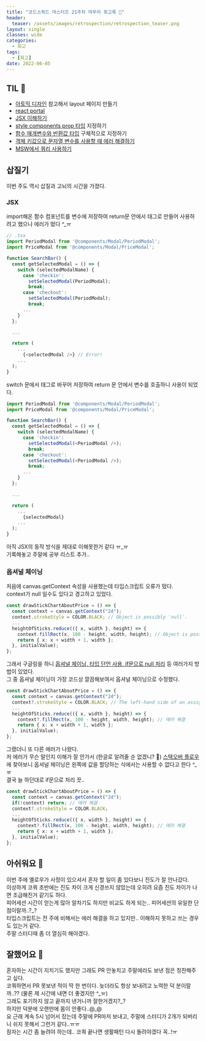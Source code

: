 ```yaml
---
title: "코드스쿼드 마스터즈 21주차 마무리 회고록 🙂"
header:
  teaser: /assets/images/retrospection/retrospection_teaser.png
layout: single
classes: wide
categories:
  - 회고
tags:
  - [회고]
date: 2022-06-05
---
```


## TIL 🧐

- [아토믹 디자인](https://github.com/danilowoz/react-atomic-design) 참고해서 layout 페이지 만들기
- [react portal](https://dev-bomdong.tistory.com/21)
- [JSX 이해하기](https://ko.reactjs.org/docs/jsx-in-depth.html)
- [style components prop 타입](https://medium.com/@trustyoo86/react%EC%97%90-typescript-%EC%A0%81%EC%9A%A9%EC%8B%9C-styled-components-%EC%9D%B4%EC%8A%88-bd365de17e13) 지정하기
- [함수 매개변수와 반환값 타입](https://bobbyhadz.com/blog/typescript-expected-0-arguments-but-got-1) 구체적으로 지정하기
- [객체 키값으로 문자열 변수를 사용할 때 에러 해결하기](https://bobbyhadz.com/blog/typescript-element-implicitly-has-any-type-expression)
- [MSW에서 쿼리 사용하기](https://mswjs.io/docs/recipes/query-parameters)

## 삽질기

이번 주도 역시 삽질과 고뇌의 시간을 가졌다.

### JSX

import해온 함수 컴포넌트를 변수에 저장하여 return문 안에서 태그로 만들어 사용하려고 했으나 에러가 떴다 ^\_ㅠ

```js
// .tsx
import PeriodModal from '@components/Modal/PeriodModal';
import PriceModal from '@components/Modal/PriceModal';

function SearchBar() {
  const getSelectedModal = () => {
    switch (selectedModalName) {
      case 'checkin':
        setSelectedModal(PeriodModal);
        break;
      case 'checkout':
        setSelectedModal(PeriodModal);
        break;
      ...
    }
  };

  ...

  return (
    ...
      {<selectedModal />} // Error!
    ...
  );
}
```

switch 문에서 태그로 바꾸어 저장하여 return 문 안에서 변수를 호출하니 사용이 되었다.

```js
import PeriodModal from '@components/Modal/PeriodModal';
import PriceModal from '@components/Modal/PriceModal';

function SearchBar() {
  const getSelectedModal = () => {
    switch (selectedModalName) {
      case 'checkin':
        setSelectedModal(<PeriodModal />);
        break;
      case 'checkout':
        setSelectedModal(<PeriodModal />);
        break;
      ...
    }
  };

  ...

  return (
    ...
      {selectedModal}
    ...
  );
}
```

아직 JSX의 동작 방식을 제대로 이해못한거 같다 ㅠ\_ㅠ  
기록해놓고 주말에 공부 리스트 추가..

### 옵셔널 체이닝

처음에 canvas.getContext 속성을 사용했는데 타입스크립트 오류가 떴다.  
context가 null 일수도 있다고 경고하고 있었다.

```ts
const drawStickChartAboutPrice = () => {
  const context = canvas.getContext("2d");
  context.strokeStyle = COLOR.BLACK; // Object is possibly 'null'.
  ...
  heightOfSticks.reduce(({ x, width }, height) => {
    context.fillRect(x, 100 - height, width, height); // Object is possibly 'null'.
    return { x: x + width + 1, width };
  }, initialValue);
};
```

그래서 구글링을 하니 [옵셔널 체이닝, 타입 단언 사용, if문으로 null 처리](https://kyounghwan01.github.io/blog/TS/object-null/#%E1%84%8B%E1%85%A9%E1%86%B8%E1%84%89%E1%85%A7%E1%84%82%E1%85%A5%E1%86%AF%E1%84%8E%E1%85%A6%E1%84%8B%E1%85%B5%E1%84%82%E1%85%B5%E1%86%BC-%E1%84%89%E1%85%A1%E1%84%8B%E1%85%AD%E1%86%BC) 등 여러가지 방법이 있었다.  
그 중 옵셔널 체이닝이 가장 코드상 깔끔해보여서 옵셔널 체이닝으로 수정했다.

```ts
const drawStickChartAboutPrice = () => {
  const context = canvas.getContext("2d");
  context?.strokeStyle = COLOR.BLACK; // The left-hand side of an assignment expression may not be an optional property access.
  ...
  heightOfSticks.reduce(({ x, width }, height) => {
    context?.fillRect(x, 100 - height, width, height); // 에러 해결
    return { x: x + width + 1, width };
  }, initialValue);
};
```

그랬더니 또 다른 에러가 나왔다.  
저 에러가 무슨 말인지 이해가 잘 안가서 (한글로 알려줄 순 없겠니? 😬)
[스택오버 플로우](https://stackoverflow.com/questions/58414515/typescript-3-7beta-optional-chaining-operator-using-problem)에 찾아보니 옵셔널 체이닝은 왼쪽에 값을 할당하는 식에서는 사용할 수 없다고 한다 ^\_ㅠ  
결국 늘 하던대로 if문으로 처리 끗..

```ts
const drawStickChartAboutPrice = () => {
  const context = canvas.getContext("2d");
  if(!context) return; // 에러 해결
  context?.strokeStyle = COLOR.BLACK;
  ...
  heightOfSticks.reduce(({ x, width }, height) => {
    context?.fillRect(x, 100 - height, width, height); // 에러 해결
    return { x: x + width + 1, width };
  }, initialValue);
};
```

## 아쉬워요 🙁

이번 주에 옐로우가 사정이 있으셔서 혼자 할 일이 좀 있다보니 진도가 잘 안나갔다.  
이상하게 코쿼 초반에는 진도 차이 크게 신경쓰지 않았는데 오히려 요즘 진도 차이가 나면 조급해진거 같기도 하다.  
피어세션 시간이 얻는게 많아 알차기도 하지만 비교도 하게 되는.. 피어세션의 유일한 단점이랄까..?\_?  
타입스크립트는 전 주에 비해서는 에러 해결을 하고 있지만.. 이해하지 못하고 쓰는 경우도 있는거 같다.  
주말 스터디때 좀 더 열심히 해야겠다.

## 잘했어요 🙂

혼자하는 시간이 지치기도 했지만 그래도 PR 안놓치고 주말에라도 보낸 점은 칭찬해주고 싶다.  
코쿼하면서 PR 못보낸 적이 딱 한 번이다. 늦더라도 항상 보내려고 노력한 덕 분이랄까..?? (물론 제 시간에 내면 더 좋겠지만 ^\_ㅠ)  
그래도 포기하지 않고 끝까지 낸거니까 잘한거겠지?\_?  
하지만 덕분에 오랜만에 몸이 안좋다..@\_@  
요 근래 계속 5시 넘어서 잤는데 주말에 PR마저 보내고, 주말에 스터디가 2개가 되버리니 쉬지 못해서 그런거 같다..ㅠㅠ  
잠자는 시간 좀 늘려야 하는데.. 코쿼 끝나면 생활패턴 다시 돌려야겠다 꼭..!ㅠ
